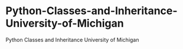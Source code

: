 # Python-Classes-and-Inheritance-University-of-Michigan
Python Classes and Inheritance University of Michigan
